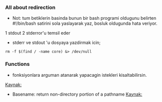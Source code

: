 ### All about redirection
* Not: tum betiklerin basinda bunun bir bash programi oldugunu belirten
#!/bin/bash satirini sola yaslayarak yaz, bosluk oldugunda hata veriyor.

1 stdout 2 stderror'u temsil eder

* stderr ve stdout 'u dosyaya yazdirmak icin;
```
rm -f $(find / -name core) &> /dev/null 
```

### Functions
* fonksiyonlara arguman atanarak yapacagin istekleri kisaltabilirsin.


[Kaynak:](http://www.linuxdoc.org/HOWTO/Bash-Prog-Intro-HOWTO-3.html)

* Basename: return non-directory portion of a pathname
[Kaynak:](http://pubs.opengroup.org/onlinepubs/007908799/xcu/basename.html)

